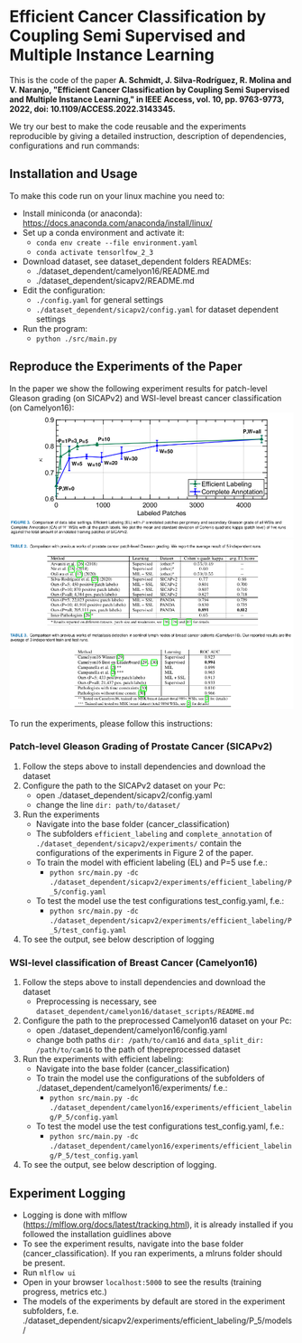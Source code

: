 # Efficient Cancer Classification by Coupling Semi Supervised and Multiple Instance Learning
This is the code of the paper 
**A. Schmidt, J. Silva-Rodríguez, R. Molina and V. Naranjo, "Efficient Cancer Classification by Coupling Semi Supervised and Multiple Instance Learning," in IEEE Access, vol. 10, pp. 9763-9773, 2022, doi: 10.1109/ACCESS.2022.3143345.**

We try our best to make the code reusable and the experiments reproducible by giving a detailed instruction, description 
of dependencies, configurations and run commands:
## Installation and Usage
To make this code run on your linux machine you need to:
* Install miniconda (or anaconda): https://docs.anaconda.com/anaconda/install/linux/ 
* Set up a conda environment and activate it:
    * `conda env create --file environment.yaml`
    * `conda activate tensorlfow_2_3`
* Download dataset, see dataset_dependent folders READMEs:
    * ./dataset_dependent/camelyon16/README.md
    * ./dataset_dependent/sicapv2/README.md
* Edit the configuration:
    * `./config.yaml` for general settings
    * `./dataset_dependent/sicapv2/config.yaml` for dataset dependent settings
* Run the program:
    * `python ./src/main.py`
    
## Reproduce the Experiments of the Paper
In the paper we show the following experiment results for patch-level Gleason grading (on SICAPv2) and WSI-level breast 
cancer classification (on Camelyon16):
![Figure 3](./experiment_results/fig_3.png)
![Table 2_3](./experiment_results/table_2_3.png)

To run the experiments, please follow this instructions:

### Patch-level Gleason Grading of Prostate Cancer (SICAPv2)
1. Follow the steps above to install dependencies and download the dataset
2. Configure the path to the SICAPv2 dataset on your Pc:
    * open ./dataset_dependent/sicapv2/config.yaml
    * change the line   `dir: path/to/dataset/`
3. Run the experiments
    * Navigate into the base folder (cancer_classification)
    * The subfolders `efficient_labeling` and `complete_annotation` of `./dataset_dependent/sicapv2/experiments/` 
    contain the configurations of the experiments in Figure 2 of the paper. 
    * To train the model with efficient labeling (EL) and P=5 use f.e.:  
        * `python src/main.py -dc ./dataset_dependent/sicapv2/experiments/efficient_labeling/P_5/config.yaml`
    * To test the model use the test configurations test_config.yaml, f.e.:
        * `python src/main.py -dc ./dataset_dependent/sicapv2/experiments/efficient_labeling/P_5/test_config.yaml`
4. To see the output, see below description of logging

### WSI-level classification of Breast Cancer (Camelyon16)
1. Follow the steps above to install dependencies and download the dataset
    * Preprocessing is necessary, see `dataset_dependent/camelyon16/dataset_scripts/README.md`
2. Configure the path to the preprocessed Camelyon16 dataset on your Pc:
    * open ./dataset_dependent/camelyon16/config.yaml
    * change both paths   `dir: /path/to/cam16` and `data_split_dir: /path/to/cam16` to the 
    path of thepreprocessed dataset
3. Run the experiments with efficient labeling:
    * Navigate into the base folder (cancer_classification)
    * To train the model use the configurations of the subfolders of ./dataset_dependent/camelyon16/experiments/ f.e.:  
        * `python src/main.py -dc ./dataset_dependent/camelyon16/experiments/efficient_labeling/P_5/config.yaml`
    * To test the model use the test configurations test_config.yaml, f.e.:
        * `python src/main.py -dc ./dataset_dependent/camelyon16/experiments/efficient_labeling/P_5/test_config.yaml`
4. To see the output, see below description of logging.

## Experiment Logging
* Logging is done with mlflow (https://mlflow.org/docs/latest/tracking.html), it is already installed if you followed the installation guidlines above
* To see the experiment results, navigate into the base folder (cancer_classification). If you ran experiments, a mlruns folder should be present. 
* Run `mlflow ui`
* Open in your browser `localhost:5000` to see the results (training progress, metrics etc.)
* The models of the experiments by default are stored in the experiment subfolders, f.e. 
./dataset_dependent/sicapv2/experiments/efficient_labeling/P_5/models/